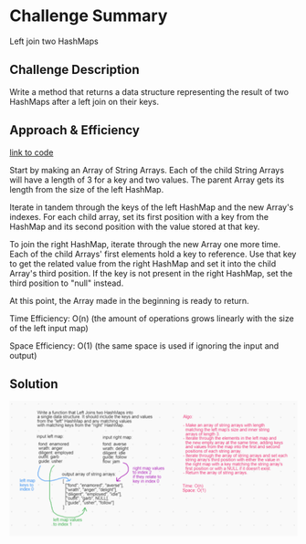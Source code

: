 # Challenge Summary

Left join two HashMaps

## Challenge Description

Write a method that returns a data structure representing the result of two HashMaps after a left join on their keys.

## Approach & Efficiency

[link to code](src/main/java/utilities/LeftJoin.java)

Start by making an Array of String Arrays. Each of the child String Arrays will have a length of 3 for a key and two values. The parent Array gets its length from the size of the left HashMap.

Iterate in tandem through the keys of the left HashMap and the new Array's indexes. For each child array, set its first position with a key from the HashMap and its second position with the value stored at that key.

To join the right HashMap, iterate through the new Array one more time. Each of the child Arrays' first elements hold a key to reference. Use that key to get the related value from the right HashMap and set it into the child Array's third position. If the key is not present in the right HashMap, set the third position to "null" instead.

At this point, the Array made in the beginning is ready to return.

Time Efficiency: O(n) (the amount of operations grows linearly with the size of the left input map)

Space Efficiency: O(1) (the same space is used if ignoring the input and output)

## Solution

<img src="src/main/resources/33-whiteboard.PNG">
